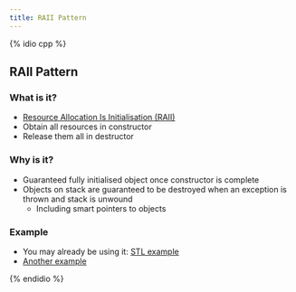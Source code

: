 ```yaml
---
title: RAII Pattern
---
```


{% idio cpp %}

## RAII Pattern

### What is it?

* [Resource Allocation Is Initialisation (RAII)](https://en.wikipedia.org/wiki/Resource_Acquisition_Is_Initialization)
* Obtain all resources in constructor
* Release them all in destructor


### Why is it?

* Guaranteed fully initialised object once constructor is complete
* Objects on stack are guaranteed to be destroyed when an exception is thrown and stack is unwound
    * Including smart pointers to objects


### Example

* You may already be using it: [STL example](https://en.wikipedia.org/wiki/Resource_Acquisition_Is_Initialization)
* [Another example](https://en.wikibooks.org/wiki/More_C%2B%2B_Idioms/Resource_Acquisition_Is_Initialization)


{% endidio %}
